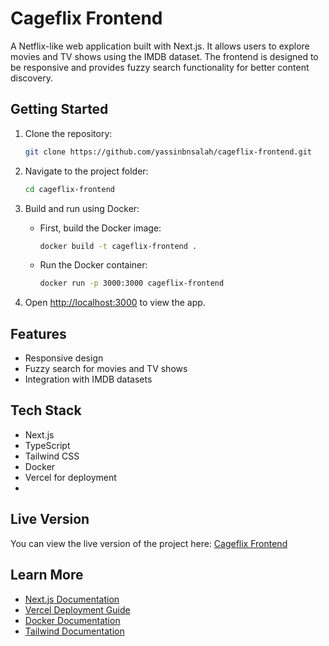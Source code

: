 # Cageflix Frontend

A Netflix-like web application built with Next.js. It allows users to explore movies and TV shows using the IMDB dataset. The frontend is designed to be responsive and provides fuzzy search functionality for better content discovery.

## Getting Started

1. Clone the repository:

    ```bash
    git clone https://github.com/yassinbnsalah/cageflix-frontend.git
    ```

2. Navigate to the project folder:

    ```bash
    cd cageflix-frontend
    ```

3. Build and run using Docker:

    - First, build the Docker image:

      ```bash
      docker build -t cageflix-frontend .
      ```

    - Run the Docker container:

      ```bash
      docker run -p 3000:3000 cageflix-frontend
      ```

4. Open [http://localhost:3000](http://localhost:3000) to view the app.

## Features

- Responsive design
- Fuzzy search for movies and TV shows
- Integration with IMDB datasets

## Tech Stack

- Next.js
- TypeScript
- Tailwind CSS
- Docker
- Vercel for deployment
- 
## Live Version

You can view the live version of the project here: [Cageflix Frontend](https://cageflix-frontend.vercel.app/)

## Learn More

- [Next.js Documentation](https://nextjs.org/docs)
- [Vercel Deployment Guide](https://vercel.com/docs)
- [Docker Documentation](https://docs.docker.com/)
- [Tailwind Documentation](https://tailwindcss.com//)

